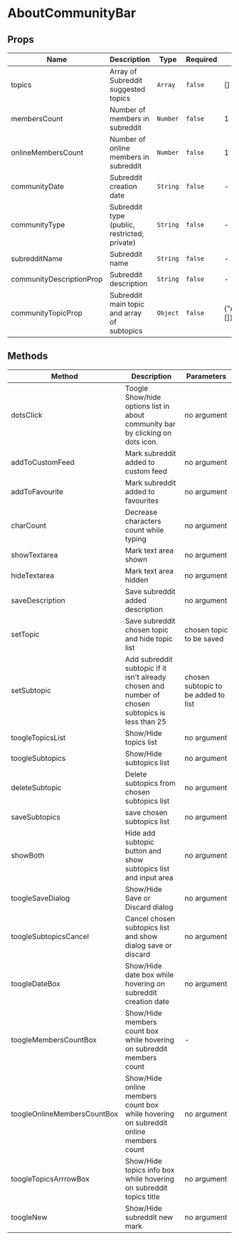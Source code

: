 # AboutCommunityBar

## Props

<!-- @vuese:AboutCommunityBar:props:start -->
|Name|Description|Type|Required|Default|
|---|---|---|---|---|
|topics|Array of Subreddit suggested topics|`Array`|`false`|[]|
|membersCount|Number of members in subreddit|`Number`|`false`|1|
|onlineMembersCount|Number of online members in subreddit|`Number`|`false`|1|
|communityDate|Subreddit creation date|`String`|`false`|-|
|communityType|Subreddit type (public, restricted, private)|`String`|`false`|-|
|subredditName|Subreddit name|`String`|`false`|-|
|communityDescriptionProp|Subreddit description|`String`|`false`|-|
|communityTopicProp|Subreddit main topic and array of subtopics|`Object`|`false`|{"mainTopic":"","subtopics":[]}|

<!-- @vuese:AboutCommunityBar:props:end -->


## Methods

<!-- @vuese:AboutCommunityBar:methods:start -->
|Method|Description|Parameters|
|---|---|---|
|dotsClick|Toogle Show/hide options list in about community bar by clicking on dots icon.|no argument|
|addToCustomFeed|Mark subreddit added to custom feed|no argument|
|addToFavourite|Mark subreddit added to favourites|no argument|
|charCount|Decrease characters count while typing|no argument|
|showTextarea|Mark text area shown|no argument|
|hideTextarea|Mark text area hidden|no argument|
|saveDescription|Save subreddit added description|no argument|
|setTopic|Save subreddit chosen topic and hide topic list|chosen topic to be saved|
|setSubtopic|Add subreddit subtopic if it isn't already chosen and number of chosen subtopics is less than 25|chosen subtopic to be added to list|
|toogleTopicsList|Show/Hide topics list|no argument|
|toogleSubtopics|Show/Hide subtopics list|no argument|
|deleteSubtopic|Delete subtopics from chosen subtopics list|no argument|
|saveSubtopics|save chosen subtopics list|no argument|
|showBoth|Hide add subtopic button and show subtopics list and input area|no argument|
|toogleSaveDialog|Show/Hide Save or Discard dialog|no argument|
|toogleSubtopicsCancel|Cancel chosen subtopics list and show dialog save or discard|no argument|
|toogleDateBox|Show/Hide date box while hovering on subreddit creation date|no argument|
|toogleMembersCountBox|Show/Hide members count box while hovering on subreddit members count|-|
|toogleOnlineMembersCountBox|Show/Hide online members count box while hovering on subreddit online members count|no argument|
|toogleTopicsArrrowBox|Show/Hide topics info box while hovering on subreddit topics title|no argument|
|toogleNew|Show/Hide subreddit new mark|no argument|

<!-- @vuese:AboutCommunityBar:methods:end -->


